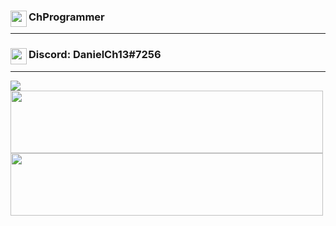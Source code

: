 ### <img align="left" width="26px" src="https://www.flaticon.com/svg/static/icons/svg/1488/1488581.svg" />ChProgrammer

---

### <img align="left" width="26px" src="https://www.net-aware.org.uk/siteassets/images-and-icons/application-icons/app-icons-discord.png?w=585&scale=down" />Discord: DanielCh13#7256

---

<img style="display:'inline-block'" src="https://github-readme-stats.vercel.app/api?username=ChProgrammer&count_private=true&show_icons=true&theme=dark" />
<img style="display:'inline-block'" width="500px" height="100px"  src="https://github-readme-stats.vercel.app/api/wakatime?username=ChProgrammer&theme=dark" />
<img style="display:'inline-block'" width="500px" height="100px" src="https://github-readme-stats.vercel.app/api/top-langs/?username=ChProgrammer&layout=compact&theme=dark" />

